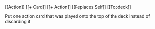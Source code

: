 [[Action]]
[[+ Card]]
[[+ Action]]
[[Replaces Self]]
[[Topdeck]]

Put one action card that was played onto the top of the deck instead of discarding it